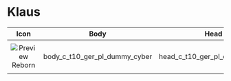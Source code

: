 # Klaus

| Icon  | Body | Head | Arms
| :--: | :--: | :--: | :--:
| | | | | 
| ![Preview](https://static.wikia.nocookie.net/callofduty/images/2/25/Klaus_Reborn_Skin_BO6.png/revision/latest?cb=20241028013617) Reborn | body_c_t10_ger_pl_dummy_cyber | head_c_t10_ger_pl_dummy_cyber | vm_c_t10_ger_pl_dummy_cyber |
| | | | | 
